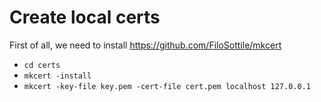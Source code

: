 Create local certs
===
First of all, we need to install https://github.com/FiloSottile/mkcert

- `cd certs`
- `mkcert -install`
- `mkcert -key-file key.pem -cert-file cert.pem localhost 127.0.0.1`
